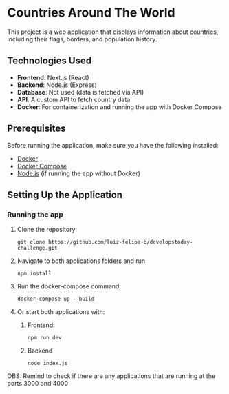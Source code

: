 # Countries Around The World

This project is a web application that displays information about countries, including their flags, borders, and population history.

## Technologies Used

- **Frontend**: Next.js (React)
- **Backend**: Node.js (Express)
- **Database**: Not used (data is fetched via API)
- **API**: A custom API to fetch country data
- **Docker**: For containerization and running the app with Docker Compose

## Prerequisites

Before running the application, make sure you have the following installed:

- [Docker](https://www.docker.com/get-started)
- [Docker Compose](https://docs.docker.com/compose/)
- [Node.js](https://nodejs.org/) (if running the app without Docker)

## Setting Up the Application

### Running the app

1. Clone the repository:

   ```
   git clone https://github.com/luiz-felipe-b/developstoday-challenge.git

2. Navigate to both applications folders and run

   ```
   npm install

3. Run the docker-compose command:

   ```
   docker-compose up --build

4. Or start both applications with:
   1. Frontend:
      ```
      npm run dev
   2. Backend
      ```
      node index.js

OBS: Remind to check if there are any applications that are running at the ports 3000 and 4000



